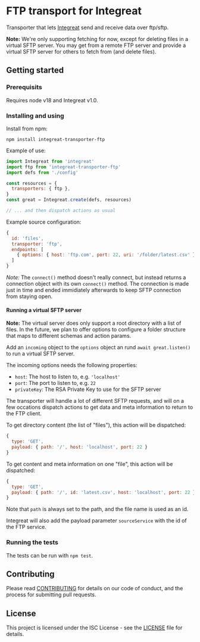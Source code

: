 # FTP transport for Integreat

Transporter that lets
[Integreat](https://github.com/integreat-io/integreat) send and receive data
over ftp/sftp.

**Note:** We're only supporting fetching for now, except for deleting files in a
virtual SFTP server. You may get from a remote FTP server and provide a virtual
SFTP server for others to fetch from (and delete files).

## Getting started

### Prerequisits

Requires node v18 and Integreat v1.0.

### Installing and using

Install from npm:

```
npm install integreat-transporter-ftp
```

Example of use:

```javascript
import Integreat from 'integreat'
import ftp from 'integreat-transporter-ftp'
import defs from './config'

const resources = {
  transporters: { ftp },
}
const great = Integreat.create(defs, resources)

// ... and then dispatch actions as usual
```

Example source configuration:

```javascript
{
  id: 'files',
  transporter: 'ftp',
  endpoints: [
    { options: { host: 'ftp.com', port: 22, uri: '/folder/latest.csv' } }
  ]
}
```

_Note:_ The `connect()` method doesn't really connect, but instead returns a
connection object with its own `connect()` method. The connection is made just
in time and ended immidiately afterwards to keep SFTP connection from staying
open.

#### Running a virtual SFTP server

**Note:** The virtual server does only support a root directory with a list of
files. In the future, we plan to offer options to configure a folder structure
that maps to different schemas and action params.

Add an `incoming` object to the `options` object an rund `await great.listen()`
to run a virtual SFTP server.

The incoming options needs the following properties:

- `host`: The host to listen to, e.g. `'localhost'`
- `port`: The port to listen to, e.g. `22`
- `privateKey`: The RSA Private Key to use for the SFTP server

The transporter will handle a lot of different SFTP requests, and will on a few
occations dispatch actions to get data and meta information to return to the FTP
client.

To get directory content (the list of "files"), this action will be dispatched:

```javascript
{
  type: 'GET',
  payload: { path: '/', host: 'localhost', port: 22 }
}
```

To get content and meta information on one "file", this action will be
dispatched:

```javascript
{
  type: 'GET',
  payload: { path: '/', id: 'latest.csv', host: 'localhost', port: 22 }
}
```

Note that `path` is always set to the path, and the file name is used as an id.

Integreat will also add the payload parameter `sourceService` with the id of the
FTP service.

### Running the tests

The tests can be run with `npm test`.

## Contributing

Please read
[CONTRIBUTING](https://github.com/integreat-io/integreat-transporter-ftp/blob/master/CONTRIBUTING.md)
for details on our code of conduct, and the process for submitting pull
requests.

## License

This project is licensed under the ISC License - see the
[LICENSE](https://github.com/integreat-io/integreat-transporter-ftp/blob/master/LICENSE)
file for details.
